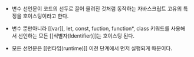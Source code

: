 - 변수 선언문이 코드의 선두로 끌어 올려진 것처럼 동작하는 자바스크립트 고유의 특징을 호이스팅이라고 한다.

- 변수 뿐만아니라 [[var]], let, const, fuction, function*, class 키워드를 사용해서 선언하는 모든 [[식별자(Identifier)]]는 호이스팅 된다.

- 모든 선언문은 [[런타임(runtime)]] 이전 단계에서 먼저 실행되게 때문이다.